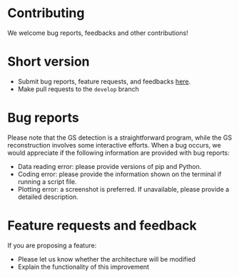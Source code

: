 # Contributing

We welcome bug reports, feedbacks and other contributions!

# Short version

* Submit bug reports, feature requests, and feedbacks [here](https://github.com/PyGSDR/PyGS/issues).
* Make pull requests to the ``develop`` branch

# Bug reports

Please note that the GS detection is a straightforward program, while the GS reconstruction involves some interactive efforts.
When a bug occurs, we would appreciate if the following information are provided with bug reports:

* Data reading error: please provide versions of pip and Python.
* Coding error: please provide the information shown on the terminal if running a script file.
* Plotting error: a screenshot is preferred. If unavailable, please provide a detailed description.

# Feature requests and feedback

If you are proposing a feature:

* Please let us know whether the architecture will be modified
* Explain the functionality of this improvement
